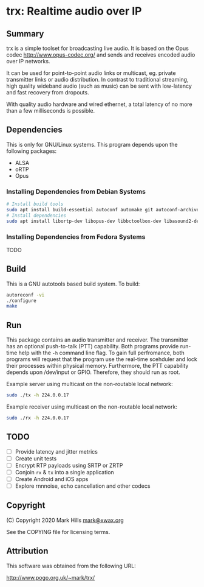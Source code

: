 # trx: Realtime audio over IP

## Summary

trx is a simple toolset for broadcasting live audio. It is based on
the Opus codec <http://www.opus-codec.org/> and sends and receives
encoded audio over IP networks.

It can be used for point-to-point audio links or multicast,
eg. private transmitter links or audio distribution. In contrast to
traditional streaming, high quality wideband audio (such as music) can
be sent with low-latency and fast recovery from dropouts.

With quality audio hardware and wired ethernet, a total latency of no
more than a few milliseconds is possible.

## Dependencies

This is only for GNU/Linux systems.  This program depends upon the
following packages:

* ALSA
* oRTP
* Opus

### Installing Dependencies from Debian Systems

```bash
# Install build tools
sudo apt install build-essential autoconf automake git autoconf-archive libtool make 
# Install dependencies
sudo apt install libortp-dev libopus-dev libbctoolbox-dev libasound2-dev libgpiod-dev
```

### Installing Dependencies from Fedora Systems

TODO

## Build

This is a GNU autotools based build system.  To build:

```bash
autoreconf -vi
./configure
make
```

## Run

This package contains an audio transmitter and receiver.  The
transmitter has an optional push-to-talk (PTT) capability.  Both
programs provide run-time help with the `-h` command line flag.  To
gain full perfromance, both programs will request that the program use
the real-time scehduler and lock their processes within physical
memory.  Furthermore, the PTT capability depends upon /dev/input or
GPIO. Therefore, they should run as root.

Example server using multicast on the non-routable local network:

```bash
sudo ./tx -h 224.0.0.17
```

Example receiver using multicast on the non-routable local network:

```bash
sudo ./rx -h 224.0.0.17
```

## TODO

- [ ] Provide latency and jitter metrics
- [ ] Create unit tests
- [ ] Encrypt RTP payloads using SRTP or ZRTP
- [ ] Conjoin `rx` & `tx` into a single application
- [ ] Create Android and iOS apps
- [ ] Explore rnnnoise, echo cancellation and other codecs

## Copyright

(C) Copyright 2020 Mark Hills <mark@xwax.org>

See the COPYING file for licensing terms.

## Attribution

This software was obtained from the following URL:

  http://www.pogo.org.uk/~mark/trx/
